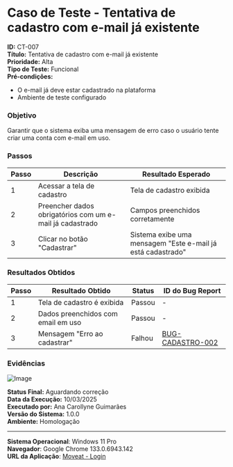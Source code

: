 # Caso de Teste - Tentativa de cadastro com e-mail já existente

**ID:** CT-007  
**Título:** Tentativa de cadastro com e-mail já existente   
**Prioridade:** Alta  
**Tipo de Teste:** Funcional  
**Pré-condições:**  
- O e-mail já deve estar cadastrado na plataforma
- Ambiente de teste configurado

### Objetivo
Garantir que o sistema exiba uma mensagem de erro caso o usuário tente criar uma conta com e-mail em uso.

### Passos
| Passo | Descrição                                                | Resultado Esperado                                          |
|-------|----------------------------------------------------------|-------------------------------------------------------------|
| 1     | Acessar a tela de cadastro                               | Tela de cadastro exibida                                    |
| 2     | Preencher dados obrigatórios com um e-mail já cadastrado | Campos preenchidos corretamente                             |
| 3     | Clicar no botão "Cadastrar"                              | Sistema exibe uma mensagem "Este e-mail já está cadastrado" |

### Resultados Obtidos
| Passo | Resultado Obtido                           | Status        | ID do Bug Report |
|-------|--------------------------------------------|---------------|------------------|
| 1     | Tela de cadastro é exibida                 | Passou  | -                |
| 2     | Dados preenchidos com email em uso         | Passou  | -                |
| 3     | Mensagem "Erro ao cadastrar"               | Falhou  | [BUG-CADASTRO-002](https://github.com/orgs/Moveat-Fit/projects/4/views/1?pane=issue&itemId=101209890&issue=Moveat-Fit%7Cdocs%7C15)                |

### Evidências
![Image](https://github.com/user-attachments/assets/dac7a858-4cc6-4528-bb8a-8ece4b8a231f)

**Status Final:** Aguardando correção  
**Data da Execução:** 10/03/2025  
**Executado por:** Ana Carollyne Guimarães  
**Versão do Sistema:** 1.0.0  
**Ambiente:** Homologação  

---
**Sistema Operacional**: Windows 11 Pro  
**Navegador**: Google Chrome 133.0.6943.142  
**URL da Aplicação**: [Moveat - Login](http://localhost:3000/register)
